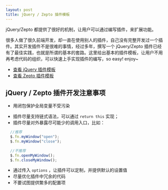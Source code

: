 ```yaml
---
layout: post
title: jQuery / Zepto 插件模板
---
```


jQuery/Zepto 都提供了很好的机制，让用户可以通过编写插件，来扩展功能。

很多人做了很久前端开发，却一直在使用别人的插件，自己没有完整开发过一个插件。其实开发插件不是很难的事情，经过多年，撰写一个 jQuery/Zepto 插件已经有了最佳实践，也就是所谓的基本的套路。这里给出基本的插件模板，让用户不用再考虑代码的组织，可以快速上手实现插件的编写，so easy! enjoy~

- [查看 jQuery 插件模板](https://github.com/jnoodle/plugin-templates/blob/master/jQuery-plugin-template.md)
- [查看 Zepto 插件模板](https://github.com/jnoodle/plugin-templates/blob/master/Zepto-plugin-template.md)

## jQuery / Zepto 插件开发注意事项

- 用闭包保护全局变量不受污染

<!--more-->

- 插件尽量支持链式语法，可以通过 `return this` 实现；
- 插件尽量对外暴露尽可能少的调用入口，比如：

```javascript
  //推荐
  $.fn.myWindow("open");
  $.fn.myWindow("close");
  
  //不推荐
  $.fn.openMyWindow();
  $.fn.closeMyWindow();
```
  
- 通过传入 `options` ，让插件可以定制，并提供默认的设置值
- 尽量优化插件中冗余的代码
- 不要试图提供繁多的配置项
